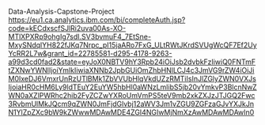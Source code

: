 Data-Analysis-Capstone-Project
https://eu1.ca.analytics.ibm.com/bi/completeAuth.jsp?code=kECdxscfSJlRi2uva00As-XO-MTlXPXRp9ohgIg7sdI.SV3bvmuF4_7EtSne-MxySNdqlYH822fJKq7Nrpc_pI15jaARo7FxG_ULtRWtJKrdSVUgWcQF7Ef2UyYcRR2L7w&grant_id=22785581-d295-4178-9263-a99d3cd0fad2&state=eyJoX0NBTV9hY3Rpb24iOiJsb2dvbkFzIiwiQ0FNTmFtZXNwYWNlIjoiYmlkIiwiaXNNb2JpbGUiOmZhbHNlLCJ4c3JmVG9rZW4iOiJiM0IxeDJ6VmxrUnRzUTlBMk1ZbVVUbHlqVkdUZzRMTiIsInJlZGlyZWN0VXJsIjoiaHR0cHM6Ly9ldTEuY2EuYW5hbHl0aWNzLmlibS5jb20vYmkvP3BlcnNwZWN0aXZlPWRhc2hib2FyZCZwYXRoUmVmPS5teV9mb2xkZXJzJTJGQ2Fwc3RvbmUlMkJQcm9qZWN0JmFjdGlvbj12aWV3Jm1vZGU9ZGFzaGJvYXJkJnN1YlZpZXc9bW9kZWwwMDAwMDE4ZGI4NGIwMjNmXzAwMDAwMDAwIn0
